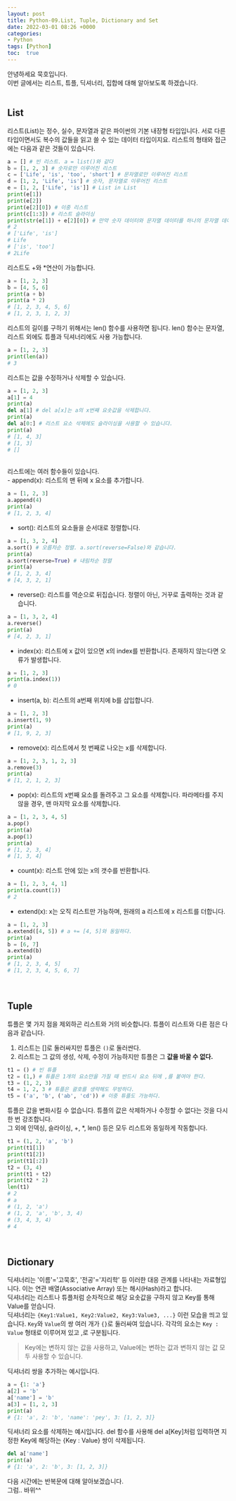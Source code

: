 ```yaml
---
layout: post
title: Python-09.List, Tuple, Dictionary and Set
date: 2022-03-01 08:26 +0000
categories:
- Python
tags: [Python]
toc:  true
---
```


안녕하세요 묵호입니다.<br>
이번 글에서는 리스트, 튜플, 딕셔너리, 집합에 대해 알아보도록 하겠습니다.<br><br>

## List<br>
리스트(List)는 정수, 실수, 문자열과 같은 파이썬의 기본 내장형 타입입니다. 서로 다른 타입이면서도 복수의 값들을 읽고 쓸 수 있는 데이터 타입이지요. 리스트의 형태와 접근에는 다음과 같은 것들이 있습니다.
```python
a = [] # 빈 리스트. a = list()와 같다
b = [1, 2, 3] # 숫자로만 이루어진 리스트
c = ['Life', 'is', 'too', 'short'] # 문자열로만 이루어진 리스트
d = [1, 2, 'Life', 'is'] # 숫자, 문자열로 이루어진 리스트
e = [1, 2, ['Life', 'is']] # List in List
print(e[1])
print(e[2])
print(e[2][0]) # 이중 리스트
print(c[1:3]) # 리스트 슬라이싱
print(str(e[1]) + e[2][0]) # 만약 숫자 데이터와 문자열 데이터를 하나의 문자열 데이터로 합치고 싶다면, 숫자 데이터를 문자열로 형변환 후 합쳐야 합니다.
# 2
# ['Life', 'is']
# Life
# ['is', 'too']
# 2Life
```
리스트도 +와 *연산이 가능합니다.
```python
a = [1, 2, 3]
b = [4, 5, 6]
print(a + b)
print(a * 2)
# [1, 2, 3, 4, 5, 6]
# [1, 2, 3, 1, 2, 3]
```
리스트의 길이를 구하기 위해서는 len() 함수를 사용하면 됩니다. len() 함수는 문자열, 리스트 외에도 튜플과 딕셔너리에도 사용 가능합니다.
```python
a = [1, 2, 3]
print(len(a))
# 3
```
리스트는 값을 수정하거나 삭제할 수 있습니다.
```python
a = [1, 2, 3]
a[1] = 4
print(a)
del a[1] # del a[x]는 a의 x번째 요솟값을 삭제합니다.
print(a)
del a[0:] # 리스트 요소 삭제에도 슬라이싱을 사용할 수 있습니다.
print(a)
# [1, 4, 3]
# [1, 3]
# []
```
<br>
리스트에는 여러 함수들이 있습니다.<br>
- append(x): 리스트의 맨 뒤에 x 요소를 추가합니다.

```python
a = [1, 2, 3]
a.append(4)
print(a)
# [1, 2, 3, 4]
```
- sort(): 리스트의 요소들을 순서대로 정렬합니다.

```python
a = [1, 3, 2, 4]
a.sort() # 오름차순 정렬. a.sort(reverse=False)와 같습니다.
print(a)
a.sort(reverse=True) # 내림차순 정렬
print(a)
# [1, 2, 3, 4]
# [4, 3, 2, 1]
```
- reverse(): 리스트를 역순으로 뒤집습니다. 정렬이 아닌, 거꾸로 출력하는 것과 같습니다.

```python
a = [1, 3, 2, 4]
a.reverse()
print(a)
# [4, 2, 3, 1]
```
- index(x): 리스트에 x 값이 있으면 x의 index를 반환합니다. 존재하지 않는다면 오류가 발생합니다.

```python
a = [1, 2, 3]
print(a.index(1))
# 0
```
- insert(a, b): 리스트의 a번째 위치에 b를 삽입합니다.

```python
a = [1, 2, 3]
a.insert(1, 9)
print(a)
# [1, 9, 2, 3]
```
- remove(x): 리스트에서 첫 번째로 나오는 x를 삭제합니다.

```python
a = [1, 2, 3, 1, 2, 3]
a.remove(3)
print(a)
# [1, 2, 1, 2, 3]
```
- pop(x): 리스트의 x번째 요소를 돌려주고 그 요소를 삭제합니다. 파라메타를 주지 않을 경우, 맨 마지막 요소를 삭제합니다.

```python
a = [1, 2, 3, 4, 5]
a.pop()
print(a)
a.pop(1)
print(a)
# [1, 2, 3, 4]
# [1, 3, 4]
```
- count(x): 리스트 안에 있는 x의 갯수를 반환합니다.

```python
a = [1, 2, 3, 4, 1]
print(a.count(1))
# 2
```
- extend(x): x는 오직 리스트만 가능하며, 원래의 a 리스트에 x 리스트를 더합니다.

```python
a = [1, 2, 3]
a.extend([4, 5]) # a += [4, 5]와 동일하다.
print(a)
b = [6, 7]
a.extend(b)
print(a)
# [1, 2, 3, 4, 5]
# [1, 2, 3, 4, 5, 6, 7]
```
<br>

## Tuple<br>
튜플은 몇 가지 점을 제외하곤 리스트와 거의 비슷합니다. 튜플이 리스트와 다른 점은 다음과 같습니다.
1. 리스트는 []로 둘러싸지만 튜플은 ``()``로 둘러싼다.
2. 리스트는 그 값의 생성, 삭제, 수정이 가능하지만 튜플은 그 **값을 바꿀 수 없다.**

```python
t1 = () # 빈 튜플
t2 = (1,) # 튜플은 1개의 요소만을 가질 때 반드시 요소 뒤에 ,를 붙여야 한다.
t3 = (1, 2, 3)
t4 = 1, 2, 3 # 튜플은 괄호를 생략해도 무방하다.
t5 = ('a', 'b', ('ab', 'cd')) # 이중 튜플도 가능하다.
```
튜플은 값을 변화시킬 수 없습니다. 튜플의 값은 삭제하거나 수정할 수 없다는 것을 다시 한 번 강조합니다.<br>
그 외에 인덱싱, 슬라이싱, +, *, len() 등은 모두 리스트와 동일하게 작동합니다.

```python
t1 = (1, 2, 'a', 'b')
print(t1[1])
print(t1[2])
print(t1[:2])
t2 = (3, 4)
print(t1 + t2)
print(t2 * 2)
len(t1)
# 2
# a
# (1, 2, 'a')
# (1, 2, 'a', 'b', 3, 4)
# (3, 4, 3, 4)
# 4
```
<br>

## Dictionary<br>
딕셔너리는 '이름'='고묵호', '전공'='지리학' 등 이러한 대응 관계를 나타내는 자료형입니다. 이는 연관 배열(Associative Array) 또는 해시(Hash)라고 합니다.<br>
딕셔너리는 리스트나 튜플처럼 순차적으로 해당 요솟값을 구하지 않고 Key를 통해 Value를 얻습니다.<br>
딕셔너리는 ``{Key1:Value1, Key2:Value2, Key3:Value3, ...}`` 이런 모습을 띄고 있습니다. ``Key``와 ``Value``의 쌍 여러 개가 ``{}``로 둘러싸여 있습니다. 각각의 요소는 ``Key : Value`` 형태로 이루어져 있고 ,로 구분됩니다.<br>

> Key에는 변하지 않는 값을 사용하고, Value에는 변하는 값과 변하지 않는 값 모두 사용할 수 있습니다.

딕셔너리 쌍을 추가하는 예시입니다.

```python
a = {1: 'a'}
a[2] = 'b'
a['name'] = 'b'
a[3] = [1, 2, 3]
print(a)
# {1: 'a', 2: 'b', 'name': 'pey', 3: [1, 2, 3]}
```
딕셔너리 요소를 삭제하는 예시입니다. del 함수를 사용해 del a[Key]처럼 입력하면 지정한 Key에 해당하는 {Key : Value} 쌍이 삭제됩니다.

```python
del a['name']
print(a)
# {1: 'a', 2: 'b', 3: [1, 2, 3]}
```

다음 시간에는 반복문에 대해 알아보겠습니다.<br>
그럼.. 바위^^<br>